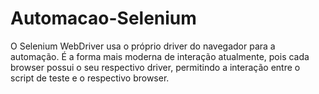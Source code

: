 # Automacao-Selenium

O Selenium WebDriver usa o próprio driver do
navegador para a automação. É a forma mais
moderna de interação atualmente, pois cada
browser possui o seu respectivo driver,
permitindo a interação entre o script de teste e o
respectivo browser.
